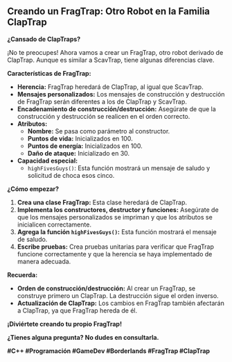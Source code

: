 ## Creando un FragTrap: Otro Robot en la Familia ClapTrap

**¿Cansado de ClapTraps?**

¡No te preocupes! Ahora vamos a crear un FragTrap, otro robot derivado de ClapTrap. Aunque es similar a ScavTrap, tiene algunas diferencias clave.

**Características de FragTrap:**

* **Herencia:** FragTrap heredará de ClapTrap, al igual que ScavTrap.
* **Mensajes personalizados:** Los mensajes de construcción y destrucción de FragTrap serán diferentes a los de ClapTrap y ScavTrap.
* **Encadenamiento de construcción/destrucción:** Asegúrate de que la construcción y destrucción se realicen en el orden correcto.
* **Atributos:**
    * **Nombre:** Se pasa como parámetro al constructor.
    * **Puntos de vida:** Inicializados en 100.
    * **Puntos de energía:** Inicializados en 100.
    * **Daño de ataque:** Inicializado en 30.
* **Capacidad especial:**
    * `highFivesGuys()`: Esta función mostrará un mensaje de saludo y solicitud de choca esos cinco.

**¿Cómo empezar?**

1. **Crea una clase FragTrap:** Esta clase heredará de ClapTrap.
2. **Implementa los constructores, destructor y funciones:** Asegúrate de que los mensajes personalizados se impriman y que los atributos se inicialicen correctamente.
3. **Agrega la función `highFivesGuys()`:** Esta función mostrará el mensaje de saludo.
4. **Escribe pruebas:** Crea pruebas unitarias para verificar que FragTrap funcione correctamente y que la herencia se haya implementado de manera adecuada.

**Recuerda:**

* **Orden de construcción/destrucción:** Al crear un FragTrap, se construye primero un ClapTrap. La destrucción sigue el orden inverso.
* **Actualización de ClapTrap:** Los cambios en FragTrap también afectarán a ClapTrap, ya que FragTrap hereda de él.

**¡Diviértete creando tu propio FragTrap!**

**¿Tienes alguna pregunta? No dudes en consultarla.**

**#C++ #Programación #GameDev #Borderlands #FragTrap #ClapTrap**
